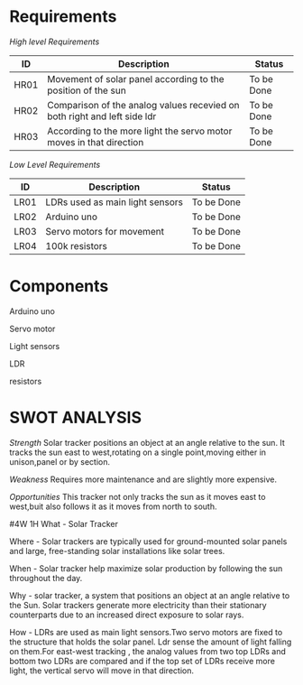 # Requirements

*High level Requirements*

|  ID|Description|Status|
  |---|---|---|
  | HR01 | Movement of solar panel according to the position of the sun| To be Done |
  | HR02 | Comparison of the analog values recevied on both right and left side ldr| To be Done|
  | HR03 | According to  the more light the servo motor moves in that direction| To be Done|
  
 *Low Level Requirements*
 
 |  ID|Description|Status|
  |---|---|---|
  | LR01 | LDRs used as main light sensors | To be Done |
  | LR02 | Arduino uno | To be Done|
  | LR03 | Servo motors for movement|To be Done|
  | LR04 | 100k resistors|To be Done|
 
 # Components
 Arduino uno
 
 Servo motor
 
 Light sensors
 
 LDR
 
 resistors
 
 # SWOT ANALYSIS
 
 *Strength*
 Solar tracker positions an object at an angle relative to the sun. It tracks the sun east to west,rotating on a single point,moving either in unison,panel or by section.
 
 *Weakness*
 Requires more maintenance and are slightly more expensive.
 
 *Opportunities*
 This tracker not only tracks the sun as it moves east to west,buit also follows it as it moves from north to south.
 
 #4W 1H
 What - Solar Tracker
 
 Where - Solar trackers are typically used for ground-mounted solar panels and large, free-standing solar installations like solar trees.
 
 When - Solar tracker help maximize solar production by following the sun throughout the day.
 
 Why - solar tracker, a system that positions an object at an angle relative to the Sun.
 Solar trackers generate more electricity than their stationary counterparts due to an increased direct exposure to solar rays. 
 
 How - LDRs are used as main light sensors.Two servo motors are fixed to the structure that holds the solar panel. Ldr sense the amount of light falling on them.For east-west tracking , the analog values from two top LDRs and bottom two LDRs are compared and if the top set of LDRs receive more light, the vertical servo will move in that direction.
 
 
